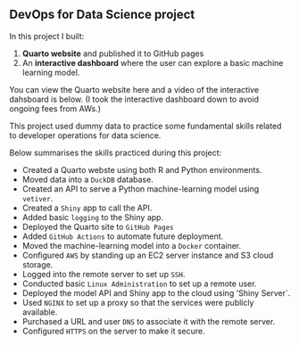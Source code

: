 ## DevOps for Data Science project

In this project I built:
1. **Quarto website** and published it to GitHub pages
2. An **interactive dashboard** where the user can explore a basic machine learning model.

You can view the Quarto website here and a video of the interactive dahsboard is below. (I took the interactive dashboard down to avoid ongoing fees from AWs.)

This project used dummy data to practice some fundamental skills related to developer operations for data science.

Below summarises the skills practiced during this project:
- Created a Quarto webste using both R and Python environments.
- Moved data into a `DuckDB` database.
- Created an API to serve a Python machine-learning model using `vetiver`.
- Created a `Shiny` app to call the API.
- Added basic `logging` to the Shiny app.
- Deployed the Quarto site to `GitHub Pages`
- Added `GitHub Actions` to automate future deployment.
- Moved the machine-learning model into a `Docker` container.
- Configured `AWS` by standing up an EC2 server instance and S3 cloud storage.
- Logged into the remote server to set up `SSH`.
- Conducted basic `Linux Administration` to set up a remote user.
- Deployed the model API and Shiny app to the cloud using 'Shiny Server`.
- Used `NGINX` to set up a proxy so that the services were publicly available.
- Purchased a URL and user `DNS` to associate it with the remote server.
- Configured `HTTPS` on the server to make it secure.



